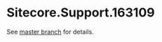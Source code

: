 # Sitecore.Support.163109

See [master branch](https://github.com/sitecoresupport/Sitecore.Support.163109) for details.